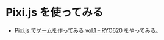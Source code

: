 Pixi.js を使ってみる
====================

- [Pixi.js でゲームを作ってみる vol.1 – RYO620](http://ryo620.net/blog/pixijs-game-01/) をやってみる。

